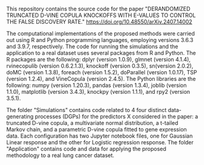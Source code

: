 This repository contains the source code for the paper "DERANDOMIZED TRUNCATED D-VINE COPULA KNOCKOFFS WITH E-VALUES TO CONTROL THE FALSE DISCOVERY RATE." 
https://doi.org/10.48550/arXiv.2407.14002

The computational implementations of the proposed methods were carried out using R and Python programming languages, employing versions 3.6.3 and 3.9.7, respectively. 
The code for running the simulations and the application to a real dataset uses several packages from R and Python. The R packages are the following: dplyr (version 1.0.9), glmnet (version 4.1.4), rvinecopulib (version 0.6.2.1.3), knockoff (version 0.3.5), sn(version 2.0.2), doMC (version 1.3.8), foreach (version 1.5.2), doParallel (version 1.0.17), TSP (version 1.2.4), and VineCopula (version 2.4.5). The Python libraries are the following: numpy (version 1.20.3), pandas (version 1.3.4), joblib (version 1.1.0), matplotlib (version 3.4.3), knockpy (version 1.1.1), and rpy2 (version 3.5.1).

The folder "Simulations" contains code related to 4 four distinct data-generating processes (DGPs) for the predictors X considered in the paper: a truncated D-vine copula, a multivariate normal distribution, a t-tailed Markov chain, and a parametric D-vine copula fitted to gene expression data. Each configuration has two Jupyter notebook files, one for Gaussian Linear response and the other for Logistic regression response.
The folder "Application" contains code and data for applying the proposed methodology to a real lung cancer dataset.

